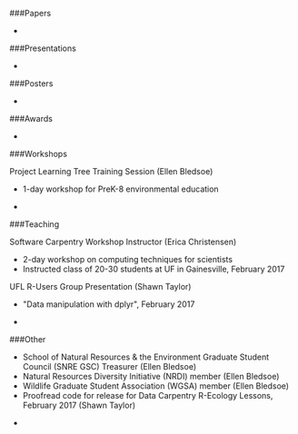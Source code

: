 ###Papers

-

###Presentations

-

###Posters

-

###Awards

-

###Workshops

Project Learning Tree Training Session (Ellen Bledsoe)
* 1-day workshop for PreK-8 environmental education

-

###Teaching

Software Carpentry Workshop Instructor (Erica Christensen)
* 2-day workshop on computing techniques for scientists
* Instructed class of 20-30 students at UF in Gainesville, February 2017

UFL R-Users Group Presentation (Shawn Taylor)  
* "Data manipulation with dplyr", February 2017  

-

###Other

* School of Natural Resources & the Environment Graduate Student Council (SNRE GSC) Treasurer (Ellen Bledsoe)
* Natural Resources Diversity Initiative (NRDI) member (Ellen Bledsoe) 
* Wildlife Graduate Student Association (WGSA) member (Ellen Bledsoe)
* Proofread code for release for Data Carpentry R-Ecology Lessons, February 2017 (Shawn Taylor)  

-